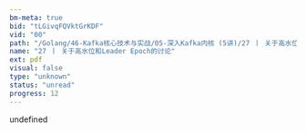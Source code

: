 ```yaml
---
bm-meta: true
bid: "tLGivqFQVktGrKDF"
vid: "00"
path: "/Golang/46-Kafka核心技术与实战/05-深入Kafka内核 (5讲)/27 丨 关于高水位和Leader Epoch的讨论.pdf"
name: "27 丨 关于高水位和Leader Epoch的讨论"
ext: pdf
visual: false
type: "unknown"
status: "unread"
progress: 12
---
```

undefined